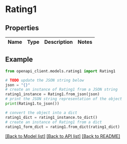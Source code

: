 # Rating1


## Properties

Name | Type | Description | Notes
------------ | ------------- | ------------- | -------------

## Example

```python
from openapi_client.models.rating1 import Rating1

# TODO update the JSON string below
json = "{}"
# create an instance of Rating1 from a JSON string
rating1_instance = Rating1.from_json(json)
# print the JSON string representation of the object
print(Rating1.to_json())

# convert the object into a dict
rating1_dict = rating1_instance.to_dict()
# create an instance of Rating1 from a dict
rating1_form_dict = rating1.from_dict(rating1_dict)
```
[[Back to Model list]](../README.md#documentation-for-models) [[Back to API list]](../README.md#documentation-for-api-endpoints) [[Back to README]](../README.md)


